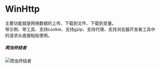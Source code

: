 # WinHttp  
主要功能就是网络数据的上传、下载到文件、下载到变量。  
带示例、带工具、支持cookie、支持gzip、支持代理、支持浏览器开发者工具中的请求头直接粘贴使用。  
  
##### 爬虫终结者  
![爬虫终结者](https://raw.githubusercontent.com/telppa/SciTE4AutoHotkey-Plus/master/SciTE/技巧/21.%20调试爬虫.png)    
